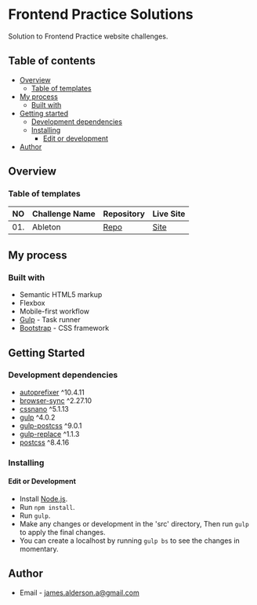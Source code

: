 # Frontend Practice Solutions

Solution to Frontend Practice website challenges.

## Table of contents

- [Overview](#overview)
  - [Table of templates](#table-of-templates)
- [My process](#my-process)
  - [Built with](#built-with)
- [Getting started](#getting-started)
  - [Development dependencies](#development-dependencies)
  - [Installing](#installing)
    - [Edit or development](#edit-or-development)
- [Author](#author)

## Overview

### Table of templates

| NO  | Challenge Name | Repository                                                                                 | Live Site                                                                                  |
|-----|----------------|--------------------------------------------------------------------------------------------|--------------------------------------------------------------------------------------------|
| 01. | Ableton        | [Repo](https://github.com/James-alderson/Frontend-Practice/tree/main/Solutions/01-Ableton) | [Site](https://james-alderson.github.io/Frontend-Practice/Solutions/01-Ableton/index.html) |

## My process

### Built with

- Semantic HTML5 markup
- Flexbox
- Mobile-first workflow
- [Gulp](https://gulpjs.com/) - Task runner
- [Bootstrap](https://getbootstrap.com/) - CSS framework

## Getting Started

### Development dependencies

- [autoprefixer](https://www.npmjs.com/package/autoprefixer) ^10.4.11
- [browser-sync](https://www.npmjs.com/package/browser-sync) ^2.27.10
- [cssnano](https://www.npmjs.com/package/cssnano) ^5.1.13
- [gulp](https://www.npmjs.com/package/gulp) ^4.0.2
- [gulp-postcss](https://www.npmjs.com/package/gulp-postcss) ^9.0.1
- [gulp-replace](https://www.npmjs.com/package/gulp-replace) ^1.1.3
- [postcss](https://www.npmjs.com/package/postcss) ^8.4.16

### Installing

#### Edit or Development

- Install [Node.js](https://nodejs.org/en/).
- Run `npm install`.
- Run `gulp`.
- Make any changes or development in the 'src' directory, Then run `gulp` to apply the final changes.
- You can create a localhost by running `gulp bs` to see the changes in momentary.

## Author

- Email - [james.alderson.a@gmail.com](mailto:james.alderson.a@gmail.com)
